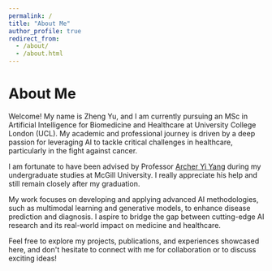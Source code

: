 ```yaml
---
permalink: /
title: "About Me"
author_profile: true
redirect_from: 
  - /about/
  - /about.html
---
```


# About Me

Welcome! My name is Zheng Yu, and I am currently pursuing an MSc in Artificial Intelligence for Biomedicine and Healthcare at University College London (UCL). My academic and professional journey is driven by a deep passion for leveraging AI to tackle critical challenges in healthcare, particularly in the fight against cancer.

I am fortunate to have been advised by Professor [Archer Yi Yang](https://www.math.mcgill.ca/yyang/) during my undergraduate studies at McGill University. I really appreciate his help and still remain closely after my graduation.

My work focuses on developing and applying advanced AI methodologies, such as multimodal learning and generative models, to enhance disease prediction and diagnosis. I aspire to bridge the gap between cutting-edge AI research and its real-world impact on medicine and healthcare.

Feel free to explore my projects, publications, and experiences showcased here, and don't hesitate to connect with me for collaboration or to discuss exciting ideas!
